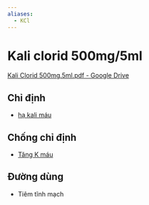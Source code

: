 ```yaml
---
aliases:
  - KCl
---
```

# Kali clorid 500mg/5ml

[Kali Clorid 500mg.5ml.pdf - Google Drive](https://drive.google.com/file/d/14FZbbGoqc3QokdyVp-QE_n_vIbnQ12Dm/view)

## Chỉ định
- [hạ kali máu](./h%E1%BA%A1%20kali%20m%C3%A1u.md)

## Chống chỉ định
- [Tăng K máu](../The%20TRIO/T%C4%83ng%20K%20m%C3%A1u.md)

## Đường dùng
- Tiêm tĩnh mạch